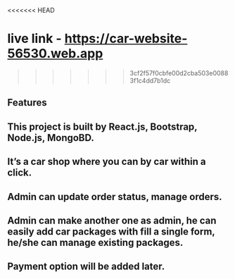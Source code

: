 

<<<<<<< HEAD


# live link - https://car-website-56530.web.app
>>>>>>> 3cf2f57f0cbfe00d2cba503e00883f1c4dd7b1dc

## Features
##	This project is built by React.js, Bootstrap, Node.js, MongoBD.

##	It’s a car shop where you can by car within a click.

##	Admin can update order status, manage orders.

##	Admin can make another one as admin, he can easily add car packages with fill a single form, he/she can manage existing packages.

##	Payment option will be added later.
